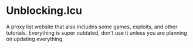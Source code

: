 # Unblocking.Icu
A proxy list website that also includes some games, exploits, and other tutorials. Everything is super outdated, don't use it unless you are planning on updating everything.
